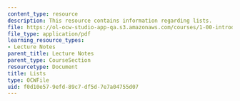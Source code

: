 ```yaml
---
content_type: resource
description: This resource contains information regarding lists.
file: https://ol-ocw-studio-app-qa.s3.amazonaws.com/courses/1-00-introduction-to-computers-and-engineering-problem-solving-spring-2012/f0d10e579efd89c7df5d7e7a04755d07_MIT1_00S12_Lec_36.pdf
file_type: application/pdf
learning_resource_types:
- Lecture Notes
parent_title: Lecture Notes
parent_type: CourseSection
resourcetype: Document
title: Lists
type: OCWFile
uid: f0d10e57-9efd-89c7-df5d-7e7a04755d07
---
```

